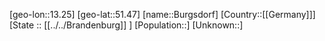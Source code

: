 ﻿---
location: [51.47,13.25]
mapzoom: [7,12] 
mapmarker: city 
type: City
tags:
- geo/City


SpocWebEntityId: 29415
isDeleted: false
confidential: public

---
[geo-lon::13.25]
[geo-lat::51.47]
[name::Burgsdorf]
[Country::[[Germany]]]
[State :: [[../../Brandenburg]] ]
[Population::]
[Unknown::]

